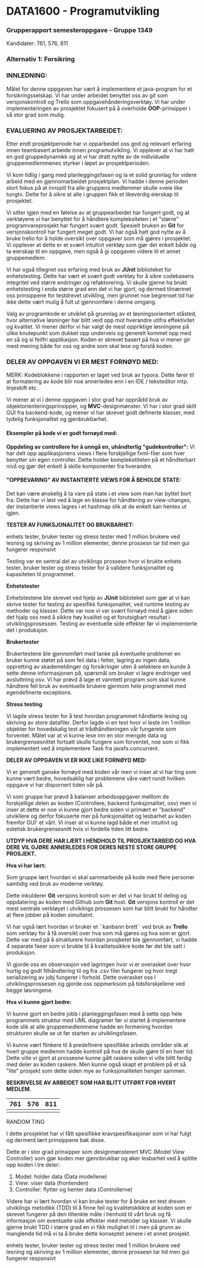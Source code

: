 # DATA1600 - Programutvikling

### Grupperapport semesteroppgave - Gruppe 1349

Kandidater: 761, 576, 811

### Alternativ 1: Forsikring

### INNLEDNING:

Målet for denne oppgaven har vært å implementere et java-program for et forsikringsselskap. Vi har under arbeidet benyttet oss av git som versjonskontroll og Trello som oppgavehånderingsverktøy. Vi har under implementeringen av prosjektet fokusert på å overholde **OOP**-prinsipper i så stor grad som mulig. 

### EVALUERING AV PROSJEKTARBEIDET:

Etter endt prosjektperiode har vi opparbeidet oss god og relevant erfaring innen teambasert arbeide innen programutvikling. Vi opplever at vi har hatt en god gruppedynamikk og at vi har dratt nytte av de individuelle gruppemedlemmenes styrker i løpet av prosjektperioden.

Vi kom tidlig i gang med planleggingsfasen og la et solid grunnlag for videre arbeid med en gjennomarbeidet prosjektplan. Vi hadde i denne perioden stort fokus på at innspill fra alle gruppens medlemmer skulle «veie like tungt». Dette for å sikre at alle i gruppen fikk et likeverdig eierskap til prosjektet.

Vi sitter igjen med en følelse av at gruppearbeidet har fungert godt, og at verktøyene vi har benyttet for å håndtere kompleksiteten i et "større" programvareprosjekt har fungert svært godt. Spesielt bruken av **Git** for versjonskontroll har fungert meget godt. Vi har også hatt god nytte av å bruke trello for å holde oversikt over oppgaver som må gjøres i prosjektet. Vi opplever at dette er et svært intuitivt verktøy som gjør det enkelt både og ta eierskap til en oppgave, men også å gi oppgaven videre til et annet gruppemedlem. 

Vi har også tillegnet oss erfaring med bruk av **JUnit** biblioteket for enhetstesting. Dette har vært et svært godt verktøy for å sikre codebasens integritet ved større endringer og refaktorering. Vi skulle gjerne ha brukt enhetstesting i enda større grad enn det vi har gjort, og dermed tilnærmet oss prinsippene for testdrevet utvikling, men grunnet noe begrenset tid har ikke dette vært mulig å fult ut gjennomføre i denne omgang. 

Valg av programkode er utviklet på grunnlag av et løsningsorientert ståsted, hvor alternative løsninger har blitt veid opp mot hverandre utifra effektivitet og kvalitet. Vi mener derfor vi har valgt de mest oppriktige løsningene på ulike knutepunkt som dukket opp underveis og generelt kommet opp med en så og si feilfri applikasjon. Koden er skrevet basert på hva vi mener gir mest mening både for oss og andre som skal lese og forstå koden.



### DELER AV OPPGAVEN VI ER MEST FORNØYD MED:

MERK: Kodeblokkene i rapporten er laget ved bruk av typora. Dette fører til at formatering av kode blir noe annerledes enn i en IDE / teksteditor mtp. linjeskift etc.

Vi mener at vi i denne oppgaven i stor grad har oppnådd bruk av objektorienteringsprinsipper, og **MVC**-designmønster. Vi har i stor grad skilt GUI fra backend-kode, og  mener vi har skrevet godt definerte klasser, med tydelig funksjonalitet og gjenbrukbarhet. 

#### Eksempler på kode vi er godt fornøyd med:

**Oppdeling av controllere for å unngå en, uhåndterlig "gudekontroller":**
Vi har delt opp applikasjonens views i flere forskjellige fxml-filer som hver benytter sin egen controller. Dette holder komplekstiteten på et håndterbart nivå og gjør det enkelt å skille komponenter fra hverandre. 


#### "OPPBEVARING" AV INSTANTIERTE VIEWS FOR Å BEHOLDE STATE:

Det kan være ønskelig å ta vare på state i et view som man har byttet bort fra. Dette har vi løst ved å lage en klasse for håndtering av view-changes, der instantierte views lagres i et hashmap slik at de enkelt kan hentes ut igjen.

**TESTER AV FUNKSJONALITET OG BRUKBARHET:**

enhets tester, bruker tester og stress tester med 1 million brukere ved lesning og skriving av 1 million elementer, denne prossesn tar tid men gui fungerer responsivt

Testing var en sentral del av utviklings prossesn hvor vi brukte enhets tester, bruker tester og stress tester for å validere funksjonalitet og kapasiteten til programmet.

**Enhetstester**

Enhetstestene ble skrevet ved hjelp av **JUnit** bibloteket som gjør at vi kan skrive tester for testing av spesifikk funksjonalitet, ved runtime testing av methoder og klasser. Dette var noe vi var svært fornøyd med å gjøre siden det hjalp oss med å sikkre høy kvailtet og et forutsigbart resultat i utviklingsprosessen. Testing av eventuelle side effekter før vi implementerte det i produksjon.

**Brukertester** 

Brukertestene ble gjennomført med tanke på eventuelle problemer en bruker kunne støtet på som feil data i felter, lagring av ingen data, oppretting av skademeldinger og forsikringer uten å selektere en kunde å sette denne informasjonen på, spørsmål om bruker vi lagre endringer ved avsluttning osv. Vi har prøvd å lage et vanntett program som skal kunne håndtere feil bruk av eventuelle brukere gjennom hele programmet med egendefinerte exceptions.

**Stress testing** 

Vi lagde stress tester for å test hvordan programmet håndterte lesing og skriving av store datafiler. Derfor lagde vi en test hvor vi leste inn 1 million objekter for hovedskalig test at trådhåndteringen vår fungerete som forventet. Målet var at vi kunne lese inn en stor mengde data og brukergrensesnittet fortsatt skulle fungere som forventet, noe som vi fikk implementert ved å implementere Task fra javafx.concurrent. 

**DELER AV OPPGAVEN VI ER IKKE LIKE FORNØYD MED:**

Vi er generelt ganske fornøyd med koden vår men vi inser at vi har ting som kunne vært bedre, hovedsaklig har problemene våre vært rundt hvilken oppgave vi har dispornert tiden vår på.

Vi som gruppe har prøvd å balanser arbeidsoppgaver melllom de forskjellige delen av koden (Controllere, backend funksjonalitet, osv) men vi inser at dette er noe vi kunne gjort bedre siden vi primært er "backend" utvikllere og derfor fokuserte mer på funksjonalitet og lesbarhet av koden fremfor GUI' et vårt. Vi inser at vi kunne lagd både et mer intuitivt og estetisk brukergrensesnitt hvis vi fordelte tiden litt bedre. 





**UTDYP HVA DERE HAR LÆRT I HENDHOLD TIL PROSJEKTARBEID OG HVA DERE VIL GJØRE ANNERLEDES FOR DERES NESTE STORE GRUPPE PROSJEKT.**

**Hva vi har lært:**

Som gruppe lært hvordan vi skal sammarbeide på kode med flere personer samtidig ved bruk av moderne verktøy. 

Dette inkulderer **Git** versjons kontroll som er det vi har brukt til deling og oppdatering av koden med Github som **Git** host. **Git** versjons kontroll er det mest sentrale verktøyet i utviklings prossesen som har blitt brukt for håndter at flere jobber på koden simultatnt. 

Vi har også lært hvordan vi bruker et ¨kanbann brett¨ ved bruk av **Trello** som verktøy for å få oversikt over hva som må gjøres og hva som er gjort. Dette var med på å strukturere hvordan prosjketet ble gjennomført, vi hadde 4 separate faser som vi brukte til å kvalitetssikkre kode før det ble satt i produksjon. 

Vi gjorde oss en observasjon ved lagringen hvor vi er overasket over hvor hurtig og godt filhåndtering til og fra .csv filer fungerer og hvor tregt serializering av jobj fungerer i forhold. Dette overasket oss i utviklingsprossesen og gjorde oss oppmerksom på tidsforskjellene ved begge løsningene.



**Hva vi kunne gjort bedre:**

Vi kunne gjort en bedre jobb i planleggingsfasen med å sette opp hele programmets struktur med UML diagramer før vi startet å implementere kode slik at alle gruppemedlemmene hadde en formening hvordan strukturen skulle se ut før starten av utviklingsfasen.

Vi kunne vært flinkere til å predefinere spesifikke arbeids områder slik at hvert gruppe medlemm hadde kontroll på hva de skulle gjøre til en hver tid. Dette ville vi gjort at prossesne kunne gått raskere siden vi ville blitt ferdig med deler av koden raskere. Men kunne også skapt et problem på et så "lite" prosjekt som dette siden mye av funksjonaliteten henger sammen.



**BESKRIVELSE AV ARBEIDET SOM HAR BLITT UTFØRT FOR HVERT MEDLEM.**





| 761  | 576  | 811  |
| ---- | ---- | ---- |
|      |      |      |



RANDOM TING

I dette prosjektet har vi fått spesifikke kravspesifikasjoner som vi har fulgt og dermerd lært prinsippene bak disse.

Dette er i stor grad prinsipper som designmønsterert MVC (Model View Controller) som gjør koden mer gjennbrukbar og øker lesbarhet ved å splitte opp koden i tre deler:

1. Model: holder data (Data modellene) 
2. View: viser data (frontenden)
3. Controller: flytter og henter data (Controllerne)

Videre har vi lært hvordan vi kan bruke tester for å bruke en test dreven utviklings metodikk (TDD) til å finne feil og kvalitetskikkre at koden som er skrevet fungerer på den tiltenkte måte i henhold til vårt bruk og få informasjon om eventuelle side effekter med metoder og klasser. Vi skulle gjerne brukt TDD i større grad en vi fikk mulighet til i men på grunn av manglende tid må vi ta å bruke dette konseptet senere i et annet prosjekt.

enhets tester, bruker tester og stress tester med 1 million brukere ved lesning og skriving av 1 million elementer, denne prossesn tar tid men gui fungerer responsivt